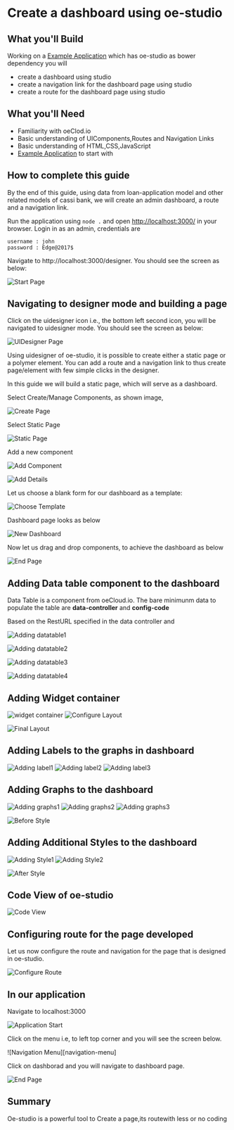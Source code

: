 # Create a dashboard using oe-studio

## What you'll Build

Working on a [Example Application](https://cassibank.oecloud.io/login) which has oe-studio as bower dependency you will 
* create a dashboard using studio
* create a navigation link for the dashboard page using studio
* create a route for the dashboard page using studio

## What you'll Need
* Familiarity with oeClod.io
* Basic understanding of UIComponents,Routes and Navigation Links
* Basic understanding of HTML,CSS,JavaScript
* [Example Application](https://cassibank.oecloud.io/login) to start with

## How to complete this guide

By the end of this guide, using data from  loan-application model and other related models of cassi bank, we will create an admin dashboard, a route and a navigation link. 

Run the application using `node .` and open [http://localhost:3000/](http://localhost:3000/) in your browser. Login in as an admin, credentials are

```
username : john
password : Edge@2017$

```
Navigate to http://localhost:3000/designer. You should see the screen as below:

![Start Page][start-page]

## Navigating to designer mode and building a page

Click on the uidesigner icon i.e., the bottom left second icon, you will be navigated to uidesigner mode. You should see the screen as below:

![UIDesigner Page][UIDesigner-page]

Using uidesigner of oe-studio, it is possible to create either a static page or a polymer element. You can add a route and a navigation link to thus create page/element with few simple clicks in the designer.

In this guide we will build a static page, which will serve as a dashboard. 

Select Create/Manage Components, as shown image, 

![Create Page][static-page]

Select Static Page

![Static Page][static-select]

Add a new component

![Add Component][add-component]

![Add Details][add-details]

Let us choose a blank form for our dashboard as a template:

![Choose Template][add-template]

Dashboard page looks as below

![New Dashboard][first-dashboard]

Now let us drag and drop components, to achieve the dashboard as below

![End Page][end-page]

## Adding Data table component to the dashboard

Data Table is a component from oeCloud.io. The bare minimunm data to populate the table are **data-controller** and **config-code**

Based on the RestURL specified in the data controller and 

![Adding datatable1][datatable-step1]

![Adding datatable2][datatable-step2]


![Adding datatable3][datatable-step3]

![Adding datatable4][datatable-step4]

## Adding Widget container

![widget container][widget-container]
![Configure Layout][configure-layout]

![Final Layout][final-layout]

## Adding Labels to the graphs in dashboard

![Adding label1][label-step1]
![Adding label2][label-step2]
![Adding label3][label-step3]

## Adding Graphs to the dashboard

![Adding graphs1][graphs-step1]
![Adding graphs2][graphs-step2]
![Adding graphs3][graphs-step3]


![Before Style][before-style]

## Adding Additional Styles to the dashboard

![Adding Style1][style-step1]
![Adding Style2][style-step2]

![After Style][after-style]

## Code View of oe-studio

![Code View][code-view]

## Configuring route for the page developed

Let us now configure the route and navigation for the page that is designed in oe-studio.

![Configure Route][configuring route]


## In our application

Navigate to localhost:3000

![Application Start][application-start]

Click on the menu i.e, to left top corner and you will see the screen below.

![Navigation Menu][navigation-menu]

Click on dashborad and you will navigate to dashboard page. 

![End Page][end-page]


## Summary
Oe-studio is a  powerful tool to Create a page,its routewith less or no coding


[start-page]: images/oe-studio-charts/desstart-page.PNG "Start Page"
[UIDesigner-page]: images/oe-studio-charts/uidesstart-page.PNG "UIDesigner Page"
[static-page]: images/oe-studio-charts/static-page.PNG "Static Page"
[static-select]: images/oe-studio-charts/static-select.PNG "Static Page"
[add-component]: images/oe-studio-charts/add-component.PNG "Add Component"
[add-details]: http://evgit/oecloud.io/oe-studio/raw/master/docs/images/oe-studio-charts/adding-details.PNG "Add Details"
[add-template]: images/oe-studio-charts/choose-template.PNG "Choose Template"
[first-dashboard]: images/oe-studio-charts/new-dashborad.PNG "New Dashboard"
[end-page]: images/oe-studio-charts/actual_dashboard.png "End Page"
[configuring route]: images/oe-studio-charts/route-configuration.PNG "Configure Route"
[application-start]:images/oe-studio-charts/application-start.PNG "Application Start"
[datatable-step1]: images/oe-studio-charts/drag-datatable.PNG "Adding datatable1"
[datatable-step2]: images/oe-studio-charts/drag-datatable-1.PNG "Adding datatable2"
[datatable-step3]: images/oe-studio-charts/drag-datatable-2.PNG "Adding datatable3"
[datatable-step4]:images/oe-studio-charts/drag-datatable-3.PNG "Adding datatable4"
[widget-container]:images/oe-studio-charts/widget-container.PNG "widget container"
[label-step1]:images/oe-studio-charts/adding_labels_1.PNG "Adding label1"
[label-step2]:images/oe-studio-charts/adding_labels_2.PNG "Adding label2"
[label-step3]:images/oe-studio-charts/adding_labels_3.PNG "Adding label3"
[graphs-step1]:images/oe-studio-charts/oe-charts-1.PNG "Adding graphs1"
[graphs-step2]:images/oe-studio-charts/oe-charts-2.PNG "Adding graphs2"
[graphs-step3]:images/oe-studio-charts/oe-charts-3.PNG "Adding graphs3"
[before-style]:images/oe-studio-charts/dashboard-withoutstyle.PNG "Before Style"
[style-step1]:images/oe-studio-charts/adding-style.PNG "Adding Style1"
[style-step2]:images/oe-studio-charts/adding-style-2.PNG "Adding Style2"
[after-style]:images/oe-studio-charts/dashboard-afterstyle.PNG "After Style"
[configure-layout]:images/oe-studio-charts/delete-resize.PNG "Configure Layout"
[final-layout]:images/oe-studio-charts/final_layout.PNG "Final Layout"
[code-view]:images/oe-studio-charts/code-view.PNG "Code View"
